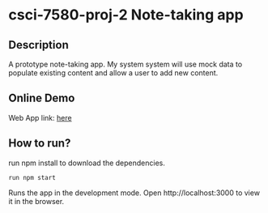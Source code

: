 # csci-7580-proj-2 Note-taking app

## Description
A prototype note-taking app. My system system will use mock data to
populate existing content and allow a user to add new content.

## Online Demo
Web App link: [here](https://pages.github.ccs.neu.edu/cs7580sp21-seattle/zitao_shen_assignment2/)


## How to run?
run npm install to download the dependencies.

`run npm start`

Runs the app in the development mode.
Open http://localhost:3000 to view it in the browser.


